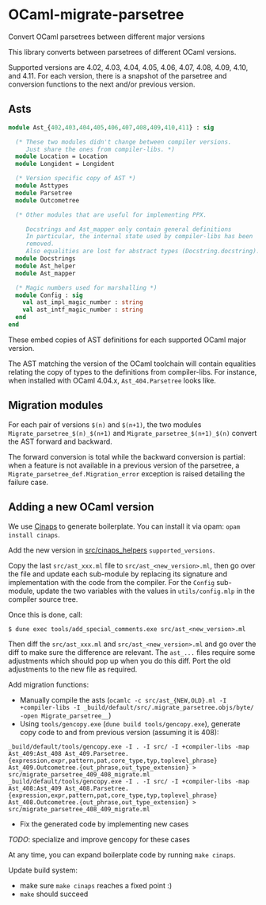 # OCaml-migrate-parsetree
Convert OCaml parsetrees between different major versions

This library converts between parsetrees of different OCaml versions.

Supported versions are 4.02, 4.03, 4.04, 4.05, 4.06, 4.07, 4.08, 4.09,
4.10, and 4.11. For each version, there is a snapshot of the parsetree
and conversion functions to the next and/or previous version.

## Asts

```ocaml
module Ast_{402,403,404,405,406,407,408,409,410,411} : sig

  (* These two modules didn't change between compiler versions.
     Just share the ones from compiler-libs. *)
  module Location = Location
  module Longident = Longident

  (* Version specific copy of AST *)
  module Asttypes
  module Parsetree
  module Outcometree

  (* Other modules that are useful for implementing PPX.

     Docstrings and Ast_mapper only contain general definitions
     In particular, the internal state used by compiler-libs has been
     removed.
     Also equalities are lost for abstract types (Docstring.docstring).  *)
  module Docstrings
  module Ast_helper
  module Ast_mapper

  (* Magic numbers used for marshalling *)
  module Config : sig
    val ast_impl_magic_number : string
    val ast_intf_magic_number : string
  end
end
```

These embed copies of AST definitions for each supported OCaml major version.

The AST matching the version of the OCaml toolchain will contain equalities
relating the copy of types to the definitions from compiler-libs.  For
instance, when installed with OCaml 4.04.x, `Ast_404.Parsetree` looks
like.

## Migration modules

For each pair of versions `$(n)` and `$(n+1)`, the two modules
`Migrate_parsetree_$(n)_$(n+1)` and `Migrate_parsetree_$(n+1)_$(n)` convert the AST forward and backward.

The forward conversion is total while the backward conversion is partial: when
a feature is not available in a previous version of the parsetree, a
`Migrate_parsetree_def.Migration_error` exception is raised detailing the
failure case.

## Adding a new OCaml version

We use [Cinaps](https://github.com/janestreet/cinaps) to generate boilerplate.
You can install it via opam: `opam install cinaps`.

Add the new version in
[src/cinaps_helpers](https://github.com/ocaml-ppx/ocaml-migrate-parsetree/blob/master/src/cinaps_helpers)
`supported_versions`.

Copy the last `src/ast_xxx.ml` file to `src/ast_<new_version>.ml`,
then go over the file and update each sub-module by replacing its
signature and implementation with the code from the compiler. For the
`Config` sub-module, update the two variables with the values in
`utils/config.mlp` in the compiler source tree.

Once this is done, call:

    $ dune exec tools/add_special_comments.exe src/ast_<new_version>.ml

Then diff the `src/ast_xxx.ml` and `src/ast_<new_version>.ml` and go
over the diff to make sure the difference are relevant. The `ast_...`
files require some adjustments which should pop up when you do this
diff. Port the old adjustments to the new file as required.

Add migration functions:
- Manually compile the asts (`ocamlc -c src/ast_{NEW,OLD}.ml -I +compiler-libs -I _build/default/src/.migrate_parsetree.objs/byte/ -open Migrate_parsetree__`)
- Using `tools/gencopy.exe` (`dune build tools/gencopy.exe`), generate copy code to and from previous version (assuming it is 408):
```
_build/default/tools/gencopy.exe -I . -I src/ -I +compiler-libs -map Ast_409:Ast_408 Ast_409.Parsetree.{expression,expr,pattern,pat,core_type,typ,toplevel_phrase} Ast_409.Outcometree.{out_phrase,out_type_extension} > src/migrate_parsetree_409_408_migrate.ml
_build/default/tools/gencopy.exe -I . -I src/ -I +compiler-libs -map Ast_408:Ast_409 Ast_408.Parsetree.{expression,expr,pattern,pat,core_type,typ,toplevel_phrase} Ast_408.Outcometree.{out_phrase,out_type_extension} > src/migrate_parsetree_408_409_migrate.ml
```
- Fix the generated code by implementing new cases

*TODO*: specialize and improve gencopy for these cases

At any time, you can expand boilerplate code by running `make cinaps`.

Update build system:
- make sure `make cinaps` reaches a fixed point :)
- `make` should succeed

